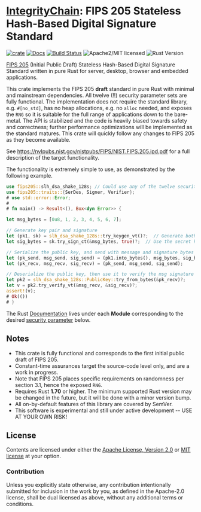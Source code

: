 # [IntegrityChain]: FIPS 205 Stateless Hash-Based Digital Signature Standard

[![crate][crate-image]][crate-link]
[![Docs][docs-image]][docs-link]
[![Build Status][build-image]][build-link]
![Apache2/MIT licensed][license-image]
![Rust Version][rustc-image]

[FIPS 205] (Initial Public Draft) Stateless Hash-Based Digital Signature Standard written in pure Rust for server, 
desktop, browser and embedded applications.

This crate implements the FIPS 205 **draft** standard in pure Rust with minimal and mainstream dependencies. All 
twelve (!!) security parameter sets are fully functional. The implementation does not require the standard library, 
e.g. `#[no_std]`, has no heap allocations, e.g. no `alloc` needed, and exposes the `RNG` so it is suitable for the 
full range of applications down to the bare-metal. The API is stabilized and the code is heavily biased towards safety 
and correctness; further performance optimizations will be implemented as the standard matures. This crate will 
quickly follow any changes to FIPS 205 as they become available.

See <https://nvlpubs.nist.gov/nistpubs/FIPS/NIST.FIPS.205.ipd.pdf> for a full description of the target functionality.

The functionality is extremely simple to use, as demonstrated by the following example.

~~~rust
use fips205::slh_dsa_shake_128s; // Could use any of the twelve security parameter sets. 
use fips205::traits::{SerDes, Signer, Verifier};
# use std::error::Error;
#
# fn main() -> Result<(), Box<dyn Error>> {

let msg_bytes = [0u8, 1, 2, 3, 4, 5, 6, 7];

// Generate key pair and signature
let (pk1, sk) = slh_dsa_shake_128s::try_keygen_vt()?;  // Generate both public and secret keys
let sig_bytes = sk.try_sign_ct(&msg_bytes, true)?;  // Use the secret key to generate a msg signature

// Serialize the public key, and send with message and signature bytes
let (pk_send, msg_send, sig_send) = (pk1.into_bytes(), msg_bytes, sig_bytes);
let (pk_recv, msg_recv, sig_recv) = (pk_send, msg_send, sig_send);

// Deserialize the public key, then use it to verify the msg signature
let pk2 = slh_dsa_shake_128s::PublicKey::try_from_bytes(&pk_recv)?;
let v = pk2.try_verify_vt(&msg_recv, &sig_recv)?;
assert!(v); 
# Ok(())
# }
~~~

The Rust [Documentation][docs-link] lives under each **Module** corresponding to the desired
[security parameter](#modules) below. 

## Notes

* This crate is fully functional and corresponds to the first initial public draft of FIPS 205.    
* Constant-time assurances target the source-code level only, and are a work in progress.
* Note that FIPS 205 places specific requirements on randomness per section 3.1, hence the exposed `RNG`.
* Requires Rust **1.70** or higher. The minimum supported Rust version may be changed in the future, 
  but it will be done with a minor version bump.
* All on-by-default features of this library are covered by SemVer.
* This software is experimental and still under active development -- USE AT YOUR OWN RISK!

## License

Contents are licensed under either the [Apache License, Version 2.0](http://www.apache.org/licenses/LICENSE-2.0)
or [MIT license](http://opensource.org/licenses/MIT) at your option.

### Contribution

Unless you explicitly state otherwise, any contribution intentionally submitted for inclusion in the work by you, as 
defined in the Apache-2.0 license, shall be dual licensed as above, without any additional terms or conditions.

[//]: # (badges)

[crate-image]: https://buildstats.info/crate/fips205
[crate-link]: https://crates.io/crates/fips205
[docs-image]: https://docs.rs/fips205/badge.svg
[docs-link]: https://docs.rs/fips205/
[build-image]: https://github.com/integritychain/fips205/workflows/test/badge.svg
[build-link]: https://github.com/integritychain/fips205/actions?query=workflow%3Atest
[license-image]: https://img.shields.io/badge/license-Apache2.0/MIT-blue.svg
[rustc-image]: https://img.shields.io/badge/rustc-1.70+-blue.svg

[//]: # (general links)

[IntegrityChain]: https://github.com/integritychain/
[FIPS 205]: https://csrc.nist.gov/pubs/fips/205/ipd
